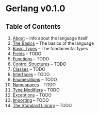 # Gerlang v0.1.0 #

## Table of Contents ##

1. [About](./about.md) – Info about the language itself
2. [The Basics](./the-basics.md) – The basics of the language
3. [Basic Types](./basic-types.md) – The fundamental types
4. [Fields](./fields.md) – TODO
5. [Functions](./functions.md) – TODO
6. [Control Structures](./control-structures.md) – TODO
7. [Classes](./classes.md) – TODO
8. [Interfaces](./interfaces.md) – TODO
9. [Enumerations](./enumerations.md) – TODO
10. [Namespaces](./namespaces.md) – TODO
11. [Type Modifiers](./type-modifiers.md) – TODO
12. [Exceptions](./exceptions.md) – TODO
13. [Importing](./importing.md) – TODO
14. [The Standard Library](./the-standard-library.md) – TODO
